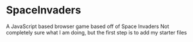 # SpaceInvaders
A JavaScript based browser game based off of Space Invaders
Not completely sure what I am doing, but the first step is to add my starter files 